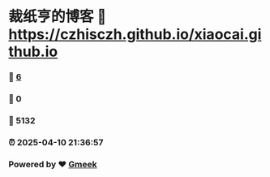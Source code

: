 # 裁纸亨的博客 :link: https://czhisczh.github.io/xiaocai.github.io 
### :page_facing_up: [6](https://czhisczh.github.io/xiaocai.github.io/tag.html) 
### :speech_balloon: 0 
### :hibiscus: 5132 
### :alarm_clock: 2025-04-10 21:36:57 
### Powered by :heart: [Gmeek](https://github.com/Meekdai/Gmeek)

